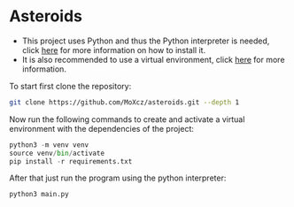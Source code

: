 # Asteroids

- This project uses Python and thus the Python interpreter is needed, click
  [here](https://www.python.org/downloads/) for more information on how to install
  it.
- It is also recommended to use a virtual environment, click
  [here](https://docs.python.org/3/library/venv.html) for more information.

To start first clone the repository:

```sh
git clone https://github.com/MoXcz/asteroids.git --depth 1
```

Now run the following commands to create and activate a virtual environment 
with the dependencies of the project:

```python
python3 -m venv venv
source venv/bin/activate
pip install -r requirements.txt
```

After that just run the program using the python interpreter:

```python
python3 main.py
```
